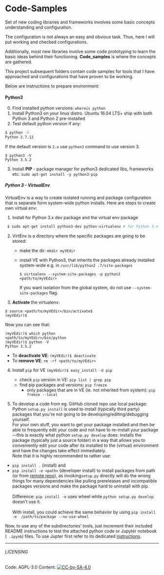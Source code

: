 # Code-Samples

Set of new coding libraries and frameworks involves some basic concepts 
understanding and configuration. 

The configuration is not always an easy and obvious task. Thus, here I will 
put working and checked configurations.

Additionally, most new libraries involve some code prototyping to learn the 
basic ideas behind their functioning. **Code_samples** is where the concepts 
are gathered.  
 
This project subsequent folders contain code samples for tools that I have 
approached and configurations that have proven to be working.

Below are instructions to prepare environment:

#### Python3
0. Find installed python versions: `whereis python`
1. Install Python3 on your linux distro. Ubuntu 16.04 LTS+ ship with both 
Python 3 and Python 2 pre-installed
2. Test default python version if any: 
 ``` bash
 $ python -V
Python 2.7.12
```
If the default version is `2.x` use `python3` command to use version 3.
``` 
$ python3 -V 
Python 3.5.2 
```
3. Install **PIP** - package manager for python3 dedicated libs, frameworks etc.
```sudo apt-get install -y python3-pip```

##### Python 3 - VirtualEnv
VirtualEnv is a way to create isolated running and package configuration that
is separate form system-wide python installs. Here are steps to create own 
virtual env:

1. Install for Python 3.x dev package and the virtual env package
```bash
 $ sudo apt-get install python3-dev python-virtualenv # for Python 3.n
 ```
2. VirtEnv is a directory where the specific packages are going to be stored:
    * make the dir: `mkdir myVEdir`
    * install VE with Python3, that inherits the packages already installed 
    system-wide e.g. in `/usr/lib/python2
    .7/site-packages`
     
        ```$ virtualenv --system-site-packages -p python3 <path/to/myVEdir> ```
     
        If you want isolation from the global system, do not use 
        `--system-site-packages` flag.
3. **Activate** the virtualenv:

```
$ source <path/to/myVEdir>/bin/activate$
(myVEdir)$
```
Now you can see that:
```
(myVEdir)$ which python
<path/to/myVEdir>/bin/python
(myVEdir)$ python -V
Python 3.5.2
```
    
   * To **deactivate VE**: `(myVEdir)$ deactivate`
   * To **remove VE**: `rm -rf <path/to/myVEdir>`
   
4. Install `pip` for VE `(myVEdir)$ easy_install -U pip`

    * check `pip` version in VE: `pip list | grep pip`
    * find pip packages and versions: `pip freeze`
        * only packages that are in VE (ie. not inherited from system): `pip 
        freeze --local`
        
5. To develop a code from eg. GitHub cloned repo use local package: 
Python `setup.py install` is used to install (typically third party) packages 
that you're not going to be developing/editing/debugging yourself. <br />
For your own stuff, you want to get your package installed and then be able 
to frequently edit your code and not have to re-install your package—this is 
exactly what python `setup.py develop` does: installs the package (typically 
just a source folder) in a way that allows you to conveniently edit your 
code after its installed to the (virtual) environment and have the changes 
take effect immediately. <br />
Note that it is highly recommended to rather use:
 * `pip install .` (install) and 
 * `pip install -e <path>` (developer install) to install packages from path 
 (or from [remote repo](https://packaging.python.org/tutorials/installing-packages/#installing-from-vcs)),
  as invoking`setup.py` directly will do the wrong things for many 
  dependencies like pulling prereleases and incompatible packages versions 
  and make the package hard to uninstall with pip. <br /> <br />
Difference: `pip install -e` uses wheel while `python setup.py develop`
doesn't use it. <br /> <br />
With install, you could achieve the same behavior by using `pip install -e 
/path/to/package --no-use-wheel`

Now, to use any of the subdirectories' tools, just increment their included 
README instructions to test the attached python code or Jupyter notebook (`
.ipynb`) files. To use Jupter first refer to its dedicated
[instructions](Jupyter/README.md).

---
###### LICENSING
Code: AGPL-3.0 Content:
[![CC-by-SA-4.0](https://licensebuttons.net/l/by-sa/4.0/88x31.png)](https://creativecommons.org/licenses/by-sa/4.0/)


